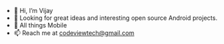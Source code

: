 - 👋 Hi, I’m Vijay
- 👀 Looking for great ideas and interesting open source Android projects.
- 🌱 All things Mobile
- 📫 Reach me at codeviewtech@gmail.com

<!---
codeviewVijay/codeviewVijay is a ✨ special ✨ repository because its `README.md` (this file) appears on your GitHub profile.
You can click the Preview link to take a look at your changes.
--->
